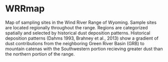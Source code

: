 # WRRmap
Map of sampling sites in the Wind River Range of Wyoming. Sample sites are located regionally throughout the range. Regions are categorized spatially and selected by historical dust deposition patterns. Historical deposition patterns (Dahms 1993, Brahney et al., 2013) show a gradient of dust contributions from the neighboring Green River Basin (GRB) to mountain catenas with the Southwestern portion recieving greater dust than the northern portion of the range. 
